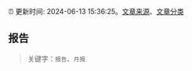 :alarm_clock: 更新时间: 2024-06-13 15:36:25。[文章来源](/README.md)、[文章分类](/TAGS.md)

## 报告


> 关键字：`报告`、`月报`



